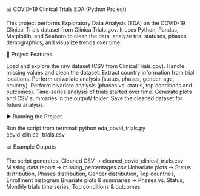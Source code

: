 📊 COVID-19 Clinical Trials EDA (Python Project)

This project performs Exploratory Data Analysis (EDA) on the COVID-19 Clinical Trials dataset from ClinicalTrials.gov.
It uses Python, Pandas, Matplotlib, and Seaborn to clean the data, analyze trial statuses, phases, demographics, and visualize trends over time.

🚀 Project Features

Load and explore the raw dataset (CSV from ClinicalTrials.gov).
Handle missing values and clean the dataset.
Extract country information from trial locations.
Perform univariate analysis (status, phases, gender, age, country).
Perform bivariate analysis (phases vs. status, top conditions and outcomes).
Time-series analysis of trials started over time.
Generate plots and CSV summaries in the output/ folder.
Save the cleaned dataset for future analysis.

▶️ Running the Project

Run the script from terminal:
python eda_covid_trials.py covid_clinical_trials.csv

📊 Example Outputs

The script generates:
Cleaned CSV → cleaned_covid_clinical_trials.csv
Missing data report → missing_percentages.csv
Univariate plots → Status distribution, Phases distribution, Gender distribution, Top countries, Enrollment histogram
Bivariate plots & summaries → Phases vs. Status, Monthly trials time series, Top conditions & outcomes
